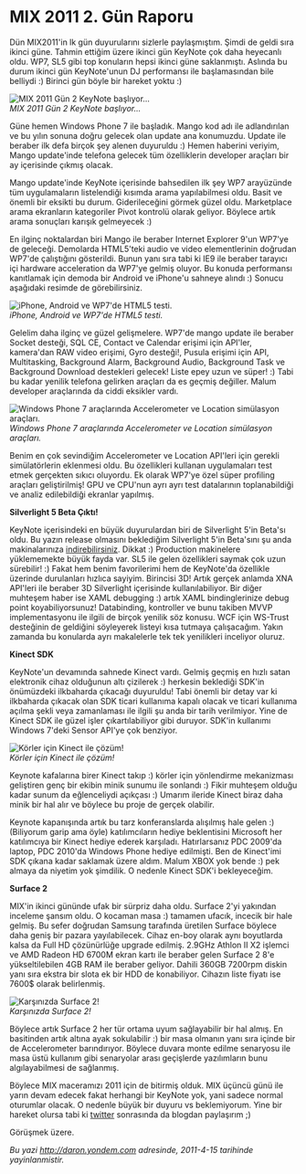 # MIX 2011 2. Gün Raporu
Dün MIX2011'in lk gün duyurularını sizlerle paylaşmıştım. Şimdi de geldi
sıra ikinci güne. Tahmin ettiğim üzere ikinci gün KeyNote çok daha
heyecanlı oldu. WP7, SL5 gibi top konuların hepsi ikinci güne
saklanmıştı. Aslında bu durum ikinci gün KeyNote'unun DJ performansı ile
başlamasından bile belliydi :) Birinci gün böyle bir hareket yoktu :)

![MIX 2011 Gün 2 KeyNote
başlıyor...](media/MIX_2011_2_Gun_Raporu/13042011_1.jpg)\
*MIX 2011 Gün 2 KeyNote başlıyor...*

Güne hemen Windows Phone 7 ile başladık. Mango kod adı ile adlandırılan
ve bu yılın sonuna doğru gelecek olan update ana konumuzdu. Update ile
beraber ilk defa birçok şey alenen duyuruldu :) Hemen haberini veriyim,
Mango update'inde telefona gelecek tüm özelliklerin developer araçları
bir ay içerisinde çıkmış olacak.

Mango update'inde KeyNote içerisinde bahsedilen ilk şey WP7 arayüzünde
tüm uygulamaların listelendiği kısımda arama yapılabilmesi oldu. Basit
ve önemli bir eksikti bu durum. Giderileceğini görmek güzel oldu.
Marketplace arama ekranların kategoriler Pivot kontrolü olarak geliyor.
Böylece artık arama sonuçları karışık gelmeyecek :)

En ilginç noktalardan biri Mango ile beraber Internet Explorer 9'un
WP7'ye de geleceği. Demolarda HTML5'teki audio ve video elementlerinin
doğrudan WP7'de çalıştığını gösterildi. Bunun yanı sıra tabi ki IE9 ile
beraber tarayıcı içi hardware acceleration da WP7'ye gelmiş oluyor. Bu
konuda performansı kanıtlamak için demoda bir Android ve iPhone'u
sahneye alındı :) Sonucu aşağıdaki resimde de görebilirsiniz.

![iPhone, Android ve WP7'de HTML5
testi.](media/MIX_2011_2_Gun_Raporu/13042011_2.jpg)\
*iPhone, Android ve WP7'de HTML5 testi.*

Gelelim daha ilginç ve güzel gelişmelere. WP7'de mango update ile
beraber Socket desteği, SQL CE, Contact ve Calendar erişimi için
API'ler, kamera'dan RAW video erişimi, Gyro desteği!, Pusula erişimi
için API, Multitasking, Background Alarm, Background Audio, Background
Task ve Background Download destekleri gelecek! Liste epey uzun ve
süper! :) Tabi bu kadar yenilik telefona gelirken araçları da es geçmiş
değiller. Malum developer araçlarında da ciddi eksikler vardı.

![Windows Phone 7 araçlarında Accelerometer ve Location simülasyon
araçları.](media/MIX_2011_2_Gun_Raporu/13042011_3.jpg)\
*Windows Phone 7 araçlarında Accelerometer ve Location simülasyon
araçları.*

Benim en çok sevindiğim Accelerometer ve Location API'leri için gerekli
simülatörlerin eklenmesi oldu. Bu özellikleri kullanan uygulamaları test
etmek gerçekten sıkıcı oluyordu. Ek olarak WP7'ye özel süper profiling
araçları geliştirilmiş! GPU ve CPU'nun ayrı ayrı test datalarının
toplanabildiği ve analiz edilebildiği ekranlar yapılmış.

**Silverlight 5 Beta Çıktı!**

KeyNote içerisindeki en büyük duyurulardan biri de Silverlight 5'in
Beta'sı oldu. Bu yazın release olmasını beklediğim Silverlight 5'in
Beta'sını şu anda makinalarınıza
[indirebilirsiniz](http://bit.ly/sl5betaout). Dikkat :) Production
makinelere yüklememekte büyük fayda var. SL5 ile gelen özellikleri
saymak çok uzun sürebilir! :) Fakat hem benim favorilerimi hem de
KeyNote'da özellikle üzerinde durulanları hızlıca sayiyim. Birincisi 3D!
Artık gerçek anlamda XNA API'leri ile beraber 3D Silverlight içerisinde
kullanılabiliyor. Bir diğer muhteşem haber ise XAML debugging :) artık
XAML bindinglerinize debug point koyabiliyorsunuz! Databinding,
kontroller ve bunu takiben MVVP implementasyonu ile ilgili de birçok
yenilik söz konusu. WCF için WS-Trust desteğinin de geldiğini söyleyerek
listeyi kısa tutmaya çalışacağım. Yakın zamanda bu konularda ayrı
makalelerle tek tek yenilikleri inceliyor oluruz.

**Kinect SDK**

KeyNote'un devamında sahnede Kinect vardı. Gelmiş geçmiş en hızlı satan
elektronik cihaz olduğunun altı çizilerek :) herkesin beklediği SDK'in
önümüzdeki ilkbaharda çıkacağı duyuruldu! Tabi önemli bir detay var ki
ilkbaharda çıkacak olan SDK ticari kullanıma kapalı olacak ve ticari
kullanıma açılma şekli veya zamanlaması ile ilgili şu anda bir tarih
verilmiyor. Yine de Kinect SDK ile güzel işler çıkartılabiliyor gibi
duruyor. SDK'in kullanımı Windows 7'deki Sensor API'ye çok benziyor.

![Körler için Kinect ile
çözüm!](media/MIX_2011_2_Gun_Raporu/13042011_4.jpg)\
*Körler için Kinect ile çözüm!*

Keynote kafalarına birer Kinect takıp :) körler için yönlendirme
mekanizması geliştiren genç bir ekibin minik sunumu ile sonlandı :)
Fikir muhteşem olduğu kadar sunum da eğlenceliydi açıkçası :) Umarım
ileride Kinect biraz daha minik bir hal alır ve böylece bu proje de
gerçek olabilir.

Keynote kapanışında artık bu tarz konferanslarda alışılmış hale gelen :)
(Biliyorum garip ama öyle) katılımcıların hediye beklentisini Microsoft
her katılımcıya bir Kinect hediye ederek karşıladı. Hatırlarsanız PDC
2009'da laptop, PDC 2010'da Windows Phone hediye edilmişti. Ben de
Kinect'imi SDK çıkana kadar saklamak üzere aldım. Malum XBOX yok bende
:) pek almaya da niyetim yok şimdilik. O nedenle Kinect SDK'i
bekleyeceğim.

**Surface 2**

MIX'in ikinci gününde ufak bir sürpriz daha oldu. Surface 2'yi yakından
inceleme şansım oldu. O kocaman masa :) tamamen ufacık, incecik bir hale
gelmiş. Bu sefer doğrudan Samsung tarafında üretilen Surface böylece
daha geniş bir pazara yayılabilecek. Cihaz en-boy olarak aynı boyutlarda
kalsa da Full HD çözünürlüğe upgrade edilmiş. 2.9GHz Athlon II X2
işlemci ve AMD Radeon HD 6700M ekran kartı ile beraber gelen Surface 2
8'e yükseltilebilen 4GB RAM ile beraber geliyor. Dahili 360GB 7200rpm
diskin yanı sıra ekstra bir slota ek bir HDD de konabiliyor. Cihazın
liste fiyatı ise 7600\$ olarak belirlenmiş.

![Karşınızda Surface
2!](media/MIX_2011_2_Gun_Raporu/13042011_5.jpg)\
*Karşınızda Surface 2!*

Böylece artık Surface 2 her tür ortama uyum sağlayabilir bir hal almış.
En basitinden artık altına ayak sokulabilir :) bir masa olmanın yanı
sıra içinde bir de Accelerometer barındırıyor. Böylece duvara monte
edilme senaryosu ile masa üstü kullanım gibi senaryolar arası geçişlerde
yazılımların bunu algılayabilmesi de sağlanmış.

Böylece MIX maceramızı 2011 için de bitirmiş olduk. MIX üçüncü günü ile
yarın devam edecek fakat herhangi bir KeyNote yok, yani sadece normal
oturumlar olacak. O nedenle büyük bir duyuru vs beklemiyorum. Yine bir
hareket olursa tabi ki [twitter](http://www.twitter.com/daronyondem)
sonrasında da blogdan paylaşırım ;)

Görüşmek üzere.



*Bu yazi http://daron.yondem.com adresinde, 2011-4-15 tarihinde yayinlanmistir.*
